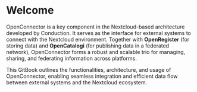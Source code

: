 # Welcome

OpenConnector is a key component in the Nextcloud-based architecture developed by Conduction. It serves as the interface for external systems to connect with the Nextcloud environment. Together with **OpenRegister** (for storing data) and **OpenCatalogi** (for publishing data in a federated network), OpenConnector forms a robust and scalable trio for managing, sharing, and federating information across platforms.

This GitBook outlines the functionalities, architecture, and usage of OpenConnector, enabling seamless integration and efficient data flow between external systems and the Nextcloud ecosystem.
